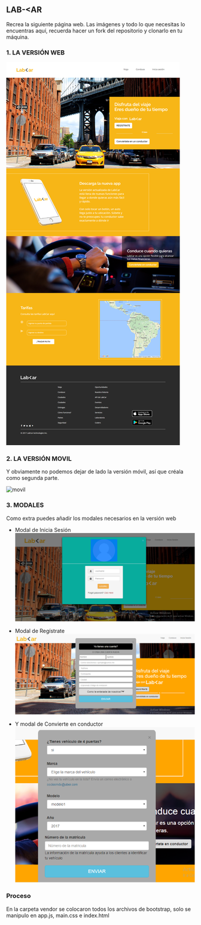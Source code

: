 ## LAB-<AR
Recrea la siguiente página web. Las imágenes y todo lo que necesitas lo encuentras aquí, recuerda hacer un fork del repositorio y clonarlo en tu máquina.

### 1. LA VERSIÓN WEB
![web](assets/images/desktop.png)

### 2. LA VERSIÓN MOVIL
Y obviamente no podemos dejar de lado la versión móvil, así que créala como segunda parte.

![movil](assets/images/v.movil.png)

### 3. MODALES
Como extra puedes añadir los modales necesarios en la versión web

* Modal de Inicia Sesión
![inicia](assets/images/modal-inicio-sesion.png)

* Modal de Regístrate
![registrate](assets/images/modal-registrate.png)

* Y modal de Convierte en conductor
![conductor](assets/images/modal-conductor.png)


### Proceso

En la carpeta vendor se colocaron todos los archivos de bootstrap, solo se manipulo en app.js, main.css e index.html
